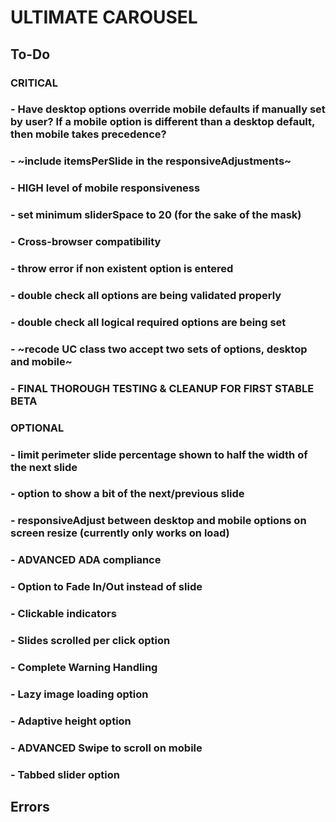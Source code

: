 # ULTIMATE CAROUSEL

## To-Do

### CRITICAL

### - Have desktop options override mobile defaults if manually set by user? If a mobile option is different than a desktop default, then mobile takes precedence?

### - ~include itemsPerSlide in the responsiveAdjustments~

### - HIGH level of mobile responsiveness

### - set minimum sliderSpace to 20 (for the sake of the mask)

### - Cross-browser compatibility

### - throw error if non existent option is entered

### - double check all options are being validated properly

### - double check all logical required options are being set

### - ~recode UC class two accept two sets of options, desktop and mobile~

### - FINAL THOROUGH TESTING & CLEANUP FOR FIRST STABLE BETA

### OPTIONAL

### - limit perimeter slide percentage shown to half the width of the next slide

### - option to show a bit of the next/previous slide

### - responsiveAdjust between desktop and mobile options on screen resize (currently only works on load)

### - ADVANCED ADA compliance

### - Option to Fade In/Out instead of slide

### - Clickable indicators

### - Slides scrolled per click option

### - Complete Warning Handling

### - Lazy image loading option

### - Adaptive height option

### - ADVANCED Swipe to scroll on mobile

### - Tabbed slider option

## Errors
